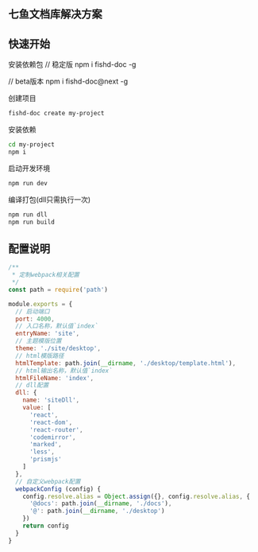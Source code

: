 ## 七鱼文档库解决方案

## 快速开始
安装依赖包
// 稳定版
npm i fishd-doc -g

// beta版本
npm i fishd-doc@next -g

创建项目
```sh
fishd-doc create my-project
```

安装依赖
```sh
cd my-project
npm i
```

启动开发环境
```sh
npm run dev
```

编译打包(dll只需执行一次)
```sh
npm run dll
npm run build
```

## 配置说明
```js
/**
 * 定制webpack相关配置
 */
const path = require('path')

module.exports = {
  // 启动端口
  port: 4000,
  // 入口名称，默认值`index`
  entryName: 'site',
  // 主题模版位置
  theme: './site/desktop',
  // html模版路径
  htmlTemplate: path.join(__dirname, './desktop/template.html'),
  // html输出名称，默认值`index`
  htmlFileName: 'index',
  // dll配置
  dll: {
    name: 'siteDll',
    value: [
      'react',
      'react-dom',
      'react-router',
      'codemirror',
      'marked',
      'less',
      'prismjs'
    ]
  },
  // 自定义webpack配置
  webpackConfig (config) {
    config.resolve.alias = Object.assign({}, config.resolve.alias, {
      '@docs': path.join(__dirname, './docs'),
      '@': path.join(__dirname, './desktop')
    })
    return config
  }
}

```